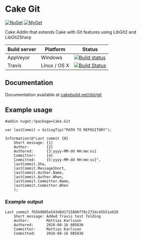 # Cake Git

[![NuGet](https://img.shields.io/nuget/v/Cake.Git.svg)](https://www.nuget.org/packages/Cake.Git) [![MyGet](https://img.shields.io/myget/cake-contrib/vpre/Cake.Git.svg?label=MyGet)](https://www.myget.org/feed/wcomab/package/nuget/Cake.Git)

Cake AddIn that extends Cake with Git features using LibGit2 and LibGit2Sharp

| Build server                | Platform     | Status                                                                                                                    |
|-----------------------------|--------------|---------------------------------------------------------------------------------------------------------------------------|
| AppVeyor                    | Windows      | [![Build status](https://ci.appveyor.com/api/projects/status/mycuknigvm2418ht/branch/develop?svg=true)](https://ci.appveyor.com/project/cakecontrib/cake-git/branch/develop) |
| Travis                      | Linux / OS X | [![Build Status](https://travis-ci.org/cake-contrib/Cake_Git.svg?branch=develop)](https://travis-ci.org/cake-contrib/Cake_Git) |

## Documentation

Documentation available at [cakebuild.net/dsl/git](http://cakebuild.net/dsl/git)

## Example usage
```cake
#addin nuget:?package=Cake.Git

var lastCommit = GitLogTip("PATH TO REPOSITORY");

Information(@"Last commit {0}
    Short message: {1}
    Author:        {2}
    Authored:      {3:yyyy-MM-dd HH:mm:ss}
    Committer:     {4}
    Committed:     {5:yyyy-MM-dd HH:mm:ss}",
    lastCommit.Sha,
    lastCommit.MessageShort,
    lastCommit.Author.Name,
    lastCommit.Author.When,
    lastCommit.Committer.Name,
    lastCommit.Committer.When
    );
```
### Example output
```
Last commit fb5b9805e543d8d1715886f78c273dc45b51a928
    Short message: Added Travis test folding
    Author:        Mattias Karlsson
    Authored:      2016-08-16 085836
    Committer:     Mattias Karlsson
    Committed:     2016-08-16 085836
```
